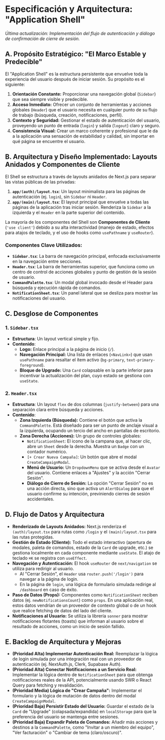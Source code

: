 # Especificación y Arquitectura: "Application Shell"

*Última actualización: Implementación del flujo de autenticación y diálogo de confirmación de cierre de sesión.*

## A. Propósito Estratégico: "El Marco Estable y Predecible"

El "Application Shell" es la estructura persistente que envuelve toda la experiencia del usuario después de iniciar sesión. Su propósito es el siguiente:

1.  **Orientación Constante:** Proporcionar una navegación global (`Sidebar`) que sea siempre visible y predecible.
2.  **Acceso Inmediato:** Ofrecer un conjunto de herramientas y acciones globales (`Header`) que el usuario necesita en cualquier punto de su flujo de trabajo (búsqueda, creación, notificaciones, perfil).
3.  **Contexto y Seguridad:** Gestionar el estado de autenticación del usuario, proveyendo un punto de entrada (`login`) y salida (`logout`) claro y seguro.
4.  **Consistencia Visual:** Crear un marco coherente y profesional que le da a la aplicación una sensación de estabilidad y calidad, sin importar en qué página se encuentre el usuario.

## B. Arquitectura y Diseño Implementado: Layouts Anidados y Componentes de Cliente

El Shell se estructura a través de layouts anidados de Next.js para separar las vistas públicas de las privadas:

1.  **`app/(auth)/layout.tsx`**: Un layout minimalista para las páginas de autenticación (ej. `login`), sin `Sidebar` ni `Header`.
2.  **`app/(main)/layout.tsx`**: El layout principal que envuelve a todas las páginas de la aplicación tras iniciar sesión. Renderiza la `Sidebar` a la izquierda y el `Header` en la parte superior del contenido.

La mayoría de los componentes del Shell son **Componentes de Cliente** (`'use client'`) debido a su alta interactividad (manejo de estado, efectos para atajos de teclado, y el uso de hooks como `usePathname` y `useRouter`).

### Componentes Clave Utilizados:
-   **`Sidebar.tsx`**: La barra de navegación principal, enfocada exclusivamente en la navegación entre secciones.
-   **`Header.tsx`**: La barra de herramientas superior, que funciona como un centro de control de acciones globales y punto de gestión de la sesión de usuario.
-   **`CommandPalette.tsx`**: Un modal global invocado desde el Header para búsqueda y ejecución rápida de comandos.
-   **`NotificationSheet.tsx`**: Un panel lateral que se desliza para mostrar las notificaciones del usuario.

## C. Desglose de Componentes

### 1. `Sidebar.tsx`
-   **Estructura**: Un layout vertical simple y fijo.
-   **Contenido**:
    -   **Logo:** Enlace principal a la página de inicio (`/`).
    -   **Navegación Principal:** Una lista de enlaces (`<NavLink>`) que usan `usePathname` para resaltar el ítem activo (`bg-primary`, `text-primary-foreground`).
    -   **Bloque de Upgrade:** Una `Card` colapsable en la parte inferior para incentivar la actualización del plan, cuyo estado se gestiona con `useState`.

### 2. `Header.tsx`
-   **Estructura**: Un layout `flex` de dos columnas (`justify-between`) para una separación clara entre búsqueda y acciones.
-   **Contenido**:
    -   **Zona Izquierda (Búsqueda):** Contiene el botón que activa la `CommandPalette`. Está diseñado para ser un punto de anclaje visual a la izquierda, ocupando un tercio del ancho en pantallas de escritorio.
    -   **Zona Derecha (Acciones):** Un grupo de controles globales:
        -   `NotificationSheet`: El icono de la campana que, al hacer clic, abre un `Sheet` desde la derecha. Muestra un `Badge` con un contador numérico.
        -   `[+ Crear Nueva Campaña]`: Un botón que abre el modal `CreateCampaignModal`.
        -   **Menú de Usuario:** Un `DropdownMenu` que se activa desde el `Avatar` del usuario. Contiene enlaces a "Ajustes" y la acción "Cerrar Sesión".
        -   **Diálogo de Cierre de Sesión:** La opción "Cerrar Sesión" no es una acción directa, sino que activa un `AlertDialog` para que el usuario confirme su intención, previniendo cierres de sesión accidentales.

## D. Flujo de Datos y Arquitectura

-   **Renderizado de Layouts Anidados:** Next.js renderiza el `(auth)/layout.tsx` para rutas como `/login` y el `(main)/layout.tsx` para las rutas protegidas.
-   **Gestión de Estado (Cliente):** Todo el estado interactivo (apertura de modales, paleta de comandos, estado de la `Card` de upgrade, etc.) se gestiona localmente en cada componente mediante `useState`. El atajo de teclado `⌘K` se registra con `useEffect`.
-   **Navegación y Autenticación:** El hook `useRouter` de `next/navigation` se utiliza para redirigir al usuario.
    -   Al "Cerrar Sesión", el `Header` usa `router.push('/login')` para navegar a la página de login.
    -   En la página de `login`, una lógica de formulario simulada redirige al `/dashboard` en caso de éxito.
-   **Paso de Datos (Props):** Componentes como `NotificationSheet` reciben datos (ej. `newNotificationsCount`) como `props`. En una aplicación real, estos datos vendrían de un proveedor de contexto global o de un hook que realice fetching de datos del lado del cliente.
-   **Notificaciones al Usuario:** Se utiliza la librería `sonner` para mostrar notificaciones flotantes (toasts) que informan al usuario sobre el resultado de acciones, como un inicio de sesión fallido.

## E. Backlog de Arquitectura y Mejoras

-   **(Prioridad Alta) Implementar Autenticación Real:** Reemplazar la lógica de login simulada por una integración real con un proveedor de autenticación (ej. NextAuth.js, Clerk, Supabase Auth).
-   **(Prioridad Alta) Conectar Notificaciones a un Servicio Real:** Implementar la lógica dentro de `NotificationSheet` para que obtenga notificaciones reales de la API, potencialmente usando SWR o React Query para fetching y revalidación.
-   **(Prioridad Media) Lógica de "Crear Campaña":** Implementar el formulario y la lógica de mutación de datos dentro del modal `CreateCampaignModal`.
-   **(Prioridad Baja) Persistir Estado del Usuario:** Guardar el estado de la `Card` de "Upgrade" (colapsada/expandida) en `localStorage` para que la preferencia del usuario se mantenga entre sesiones.
-   **(Prioridad Baja) Expandir Paleta de Comandos:** Añadir más acciones y destinos a la `CommandPalette`, como "Invitar a un miembro del equipo", "Ver facturación" o "Cambiar de tema (claro/oscuro)". 